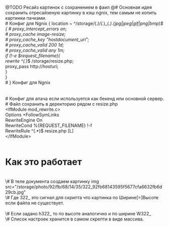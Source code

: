 @TODO  Ресайз картинок с сохранением в фаил
@# Основная идея сохранить отресайзеную картинку в кэш ngnix, тем самым не копить картинки пачками.
<br>
\# Конфиг для Ngnix {
location ~ ^/storage/(.*)/(.*)_(.*)\.(jpg|jpeg|gif|png|bmp)$ {
   \# proxy_intercept_errors      on; <br>
   \# proxy_cache                 image-resize;<br>
   \# proxy_cache_key             "$host$document_uri";<br>
   \# proxy_cache_valid           200 1d;<br>
   \# proxy_cache_valid           any 1m;<br>
  if (!-e $request_filename){<br>
		rewrite ^(.*)$ /storage/resize.php;<br>
		proxy_pass http://$host$uri;<br> 
	  }<br>
	}<br>
\# } Конфиг для Ngnix<br>
<br>
<br>
\# Конфиг для апача если используется как бекенд или основной сервер.<br>
\# Файл сохранить в деректорию рядом с resize.php<br>
\<IfModule mod_rewrite.c\><br>
  Options +FollowSymLinks<br>
  RewriteEngine On<br>
  RewriteCond %{REQUEST_FILENAME} !-f<br>
  RewriteRule ^(.*)$ resize.php [L]<br>
\</IfModule\><br>
<br>
# Как это работает
<br>
\# В теле документа создаем картинку img src="/storage/photo/92/fb/68/14/35/322_92fb68143595f5677cfa6632fb6d29cb.jpg"<br>
\# Где 322_ это сигнал для скрипта что картинка по Ширине[=]Высоте если файла не существует.<br>
<br>
\# Если задано h322_ то по высоте аналогично и по ширине W322_<br>
\# Cписок настроек хранится в самом скрепти в виде массива.<br>
